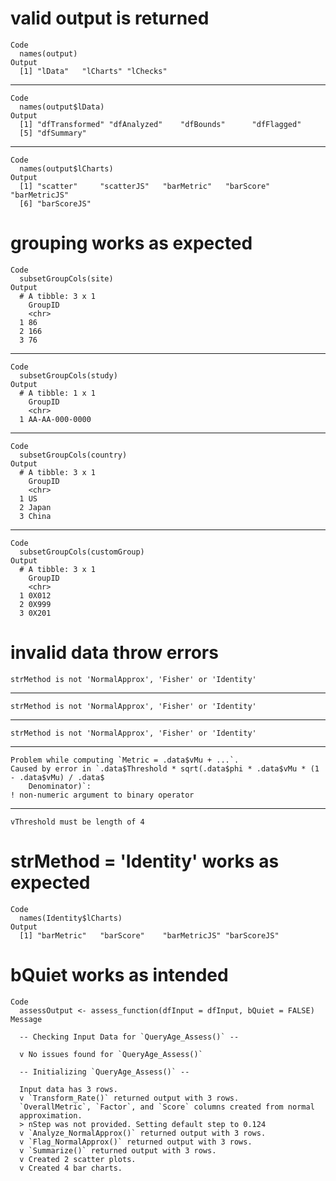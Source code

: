 # valid output is returned

    Code
      names(output)
    Output
      [1] "lData"   "lCharts" "lChecks"

---

    Code
      names(output$lData)
    Output
      [1] "dfTransformed" "dfAnalyzed"    "dfBounds"      "dfFlagged"    
      [5] "dfSummary"    

---

    Code
      names(output$lCharts)
    Output
      [1] "scatter"     "scatterJS"   "barMetric"   "barScore"    "barMetricJS"
      [6] "barScoreJS" 

# grouping works as expected

    Code
      subsetGroupCols(site)
    Output
      # A tibble: 3 x 1
        GroupID
        <chr>  
      1 86     
      2 166    
      3 76     

---

    Code
      subsetGroupCols(study)
    Output
      # A tibble: 1 x 1
        GroupID       
        <chr>         
      1 AA-AA-000-0000

---

    Code
      subsetGroupCols(country)
    Output
      # A tibble: 3 x 1
        GroupID
        <chr>  
      1 US     
      2 Japan  
      3 China  

---

    Code
      subsetGroupCols(customGroup)
    Output
      # A tibble: 3 x 1
        GroupID
        <chr>  
      1 0X012  
      2 0X999  
      3 0X201  

# invalid data throw errors

    strMethod is not 'NormalApprox', 'Fisher' or 'Identity'

---

    strMethod is not 'NormalApprox', 'Fisher' or 'Identity'

---

    strMethod is not 'NormalApprox', 'Fisher' or 'Identity'

---

    Problem while computing `Metric = .data$vMu + ...`.
    Caused by error in `.data$Threshold * sqrt(.data$phi * .data$vMu * (1 - .data$vMu) / .data$
        Denominator)`:
    ! non-numeric argument to binary operator

---

    vThreshold must be length of 4

# strMethod = 'Identity' works as expected

    Code
      names(Identity$lCharts)
    Output
      [1] "barMetric"   "barScore"    "barMetricJS" "barScoreJS" 

# bQuiet works as intended

    Code
      assessOutput <- assess_function(dfInput = dfInput, bQuiet = FALSE)
    Message
      
      -- Checking Input Data for `QueryAge_Assess()` --
      
      v No issues found for `QueryAge_Assess()`
      
      -- Initializing `QueryAge_Assess()` --
      
      Input data has 3 rows.
      v `Transform_Rate()` returned output with 3 rows.
      `OverallMetric`, `Factor`, and `Score` columns created from normal
      approximation.
      > nStep was not provided. Setting default step to 0.124
      v `Analyze_NormalApprox()` returned output with 3 rows.
      v `Flag_NormalApprox()` returned output with 3 rows.
      v `Summarize()` returned output with 3 rows.
      v Created 2 scatter plots.
      v Created 4 bar charts.

